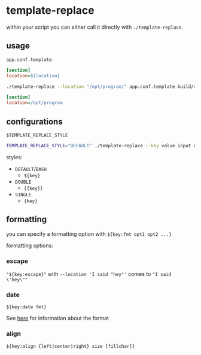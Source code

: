 # template-replace

within your script you can either call it directly with `./template-replace`.

## usage

`app.conf.template`
```ini
[section]
location=${location}
```

```bash
./template-replace --location "/opt/program/" app.conf.template build/app.conf 
```

```ini
[section]
location=/opt/program
```

## configurations

`$TEMPLATE_REPLACE_STYLE`

```bash
TEMPLATE_REPLACE_STYLE="DEFAULT" ./template-replace --key value input output
```

styles:
- `DEFAULT`/`BASH`
  - `${key}`
- `DOUBLE`
  - `{{key}}`
- `SINGLE`
  - `{key}`

## formatting

you can specify a formatting option with `${key:fmt opt1 opt2 ...}`

formatting options:

### escape

`"${key:escape}"` with `--location 'I said "hey"'` comes to `"I said \"hey\""`

### date

`${key:date fmt}`

See [here](https://docs.python.org/3/library/datetime.html#strftime-and-strptime-format-codes) for information about the format

### align

`${key:align {left|center|right} size [fillchar]}`
